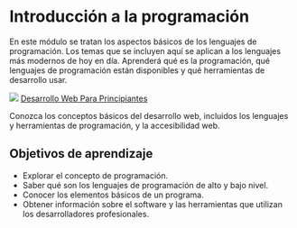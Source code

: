 <!DOCTYPE html>
<html lang="es">
<head>
  <meta charset="UTF-8">
  <meta name="viewport" content="width=device-width, initial-scale=1.0">
  <title>Mi Primer Sitio Web</title>
</head>
<body>
    <h1>Introducción a la programación</h1>
    <p>En este módulo se tratan los aspectos básicos de los 
     lenguajes de programación. Los temas que se incluyen 
     aquí se aplican a los lenguajes más modernos de hoy 
     en día. Aprenderá qué es la programación, qué lenguajes 
     de programación están disponibles y qué herramientas de 
     desarrollo usar.</p>
    <img src="https://images.unsplash.com/photo-1504384308090-c894fdcc538d?w=500&auto=format&fit=crop&q=60&ixlib=rb-4.0.3&ixid=M3wxMjA3fDB8MHxzZWFyY2h8MTF8fEVxdWlwbyUyMGRlJTIwZGVzYXJyb2xsYWRvcmVzfGVufDB8fDB8fHww">
    <a href="https://learn.microsoft.com/es-es/training/paths/web-development-101/">Desarrollo Web Para Principiantes</a>
    <p>Conozca los conceptos básicos del desarrollo web, incluidos los lenguajes y herramientas de programación, y la accesibilidad web.</p>
    <h2>Objetivos de aprendizaje</h2>
    <ul>
    <li> Explorar el concepto de programación.</li>
    <li>Saber qué son los lenguajes de programación de alto y bajo nivel.</li>
    <li>Conocer los elementos básicos de un programa.</li>
    <li>Obtener información sobre el software y las herramientas que utilizan los desarrolladores profesionales.</li>
    </ul>   
</body>
</html>